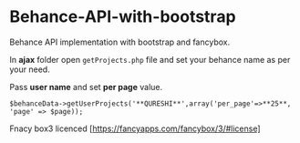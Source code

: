 # Behance-API-with-bootstrap
Behance API implementation with bootstrap and fancybox.

In **ajax** folder open `getProjects.php` file and set your behance name as per your need.

Pass **user name** and set **per page** value.

  `$behanceData->getUserProjects('**QURESHI**',array('per_page'=>**25**, 'page' => $page));`

Fnacy box3 licenced [https://fancyapps.com/fancybox/3/#license]
